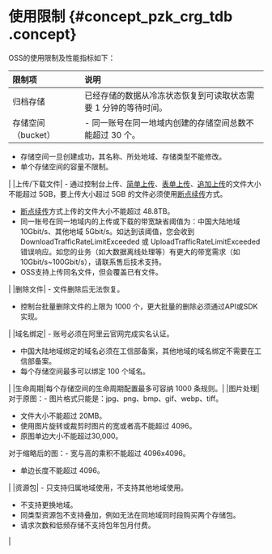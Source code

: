 # 使用限制 {#concept_pzk_crg_tdb .concept}

OSS的使用限制及性能指标如下：

|限制项|说明|
|:--|:-|
|归档存储|已经存储的数据从冷冻状态恢复到可读取状态需要 1 分钟的等待时间。|
|存储空间（bucket）| -   同一账号在同一地域内创建的存储空间总数不能超过 30 个。
-   存储空间一旦创建成功，其名称、所处地域、存储类型不能修改。
-   单个存储空间的容量不限制。

 |
|上传/下载文件| -   通过控制台上传、[简单上传](../../../../../cn.zh-CN/开发指南/上传文件（Object）/简单上传.md#)、[表单上传](../../../../../cn.zh-CN/开发指南/上传文件（Object）/表单上传.md#)、[追加上传](../../../../../cn.zh-CN/开发指南/上传文件（Object）/追加上传.md#)的文件大小不能超过 5GB，要上传大小超过 5GB 的文件必须使用[断点续传](../../../../../cn.zh-CN/开发指南/上传文件（Object）/分片上传和断点续传.md#)方式。
-   [断点续传](../../../../../cn.zh-CN/开发指南/上传文件（Object）/分片上传和断点续传.md#)方式上传的文件大小不能超过 48.8TB。
-   同一账号在同一地域内的上传或下载的带宽缺省阈值为：中国大陆地域 10Gbit/s、其他地域 5Gbit/s。如达到该阈值，您会收到 DownloadTrafficRateLimitExceeded 或 UploadTrafficRateLimitExceeded 错误响应。如您的业务（如大数据离线处理等）有更大的带宽需求（如 10Gbit/s~100Gbit/s），请联系售后技术支持。
-   OSS支持上传同名文件，但会覆盖已有文件。

 |
|删除文件| -   文件删除后无法恢复。
-   控制台批量删除文件的上限为 1000 个，更大批量的删除必须通过API或SDK实现。

 |
|域名绑定| -   账号必须在阿里云官网完成实名认证。
-   中国大陆地域绑定的域名必须在工信部备案，其他地域的域名绑定不需要在工信部备案。
-   每个存储空间最多可以绑定 100 个域名。

 |
|生命周期|每个存储空间的生命周期配置最多可容纳 1000 条规则。|
|图片处理|对于原图：-   图片格式只能是：jpg、png、bmp、gif、webp、tiff。
-   文件大小不能超过 20MB。
-   使用图片旋转或裁剪时图片的宽或者高不能超过 4096。
-   原图单边大小不能超过30,000。

对于缩略后的图：-   宽与高的乘积不能超过 4096x4096。
-   单边长度不能超过 4096。

|
|资源包| -   只支持归属地域使用，不支持其他地域使用。
-   不支持更换地域。
-   同类型资源包不支持叠加，例如无法在同地域同时段购买两个存储包。
-   请求次数和低频存储不支持包年包月付费。

 |

